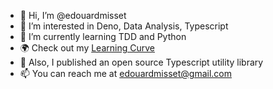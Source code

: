 - 👋 Hi, I’m @edouardmisset
- 👀 I’m interested in Deno, Data Analysis, Typescript
- 🌱 I’m currently learning TDD and Python
- 🌍 Check out my [Learning Curve](https://edouardmisset.github.io/my-learning-curve)
- 🚀 Also, I published an open source Typescript utility library
- 📫 You can reach me at edouardmisset@gmail.com

<!---
edouardmisset/edouardmisset is a ✨ special ✨ repository because its `README.md` (this file) appears on your GitHub profile.
You can click the Preview link to take a look at your changes.
--->
